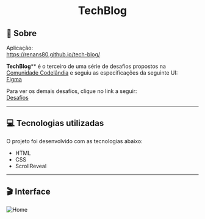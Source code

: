 # <div align="center">TechBlog</div>

## 📃 Sobre
Aplicação: <br>
<https://renans80.github.io/tech-blog/>

**TechBlog**** é o terceiro de uma série de desafios propostos na [Comunidade Codelândia](https://discord.gg/QevDJqCzaY) e seguiu as especificações da seguinte UI: <br>
[Figma](https://www.figma.com/file/Yb9IBH56g7T1hdIyZ3BMNO/Desafios---Codel%C3%A2ndia?node-id=3725%3A2)

Para ver os demais desafios, clique no link a seguir: <br>
[Desafios](https://renans80.github.io/desafios-codelandia/)

---

## 💻 Tecnologias utilizadas 
O projeto foi desenvolvido com as tecnologias abaixo: <br>

* HTML
* CSS
* ScrollReveal

---

## 🎬 Interface
![Home](https://ik.imagekit.io/zqxyh6u3ylz/One_Page/desafio3_NsxBAow4W.jpg?updatedAt=1703693574844)



